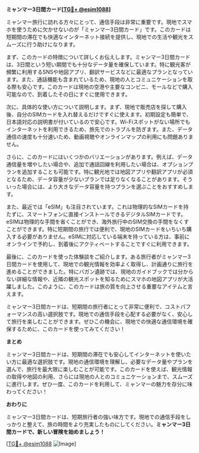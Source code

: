 **ミャンマー3日間カード[[TG💪+ @esim1088](https://t.me/s/esim1088)]**

ミャンマー旅行に訪れる方々にとって、通信手段は非常に重要です。現地でスマホを使うために欠かせないのが「ミャンマー3日間カード」です。このカードは短期間の滞在でも快適なインターネット接続を提供し、現地での生活や観光をスムーズに行う助けになります。

まず、このカードの特徴について詳しくお伝えします。ミャンマー3日間カードは、3日間という短い期間でも十分なデータ量を確保しています。特に観光客が頻繁に利用するSNSや地図アプリ、翻訳サービスなどに最適なプランとなっています。また、通話機能も含まれているため、現地の人とコミュニケーションを取る際も安心です。このカードは現地の空港や主要なコンビニ、モールなどで購入可能なので、到着したその日にすぐに使用できます。

次に、具体的な使い方について説明します。まず、現地で販売店を探して購入後、自分のSIMカードを入れ替えるだけですぐに使えます。初期設定も簡単で、日本語対応の説明書が付いているので安心です。Wi-Fiスポットがない場所でもインターネットを利用できるため、旅先でのトラブルを防ぎます。また、データ通信の速度も十分速いため、動画視聴やオンラインマップの利用にも問題ありません。

さらに、このカードにはいくつかのバリエーションがあります。例えば、データ通信量を増やしたい場合や、追加で通話回線を利用したい場合は、オプションプランを追加することも可能です。特に観光地では地図アプリや翻訳アプリが必須となるため、データ容量が少ないプランでは足りなくなることがあります。そういった場合には、より大きなデータ容量を持つプランを選ぶことをおすすめします。

また、最近では「eSIM」も注目されています。これは物理的なSIMカードを持たずに、スマートフォンに直接インストールできるデジタルSIMカードです。eSIMは物理的な手間を省くことができ、海外旅行中のSIM交換の手間をなくすことができます。特に短期間の旅行では便利で、現地のSIMカードをいちいち購入する必要がありません。eSIMに対応している端末を持っている方は、事前にオンラインで予約し、到着後にアクティベートすることですぐに利用できます。

最後に、このカードを使った体験談をご紹介します。ある旅行者がミャンマー3日間カードを使用して、現地での観光情報を効率よく取得し、計画通りに旅行を進めることができました。特にバガン遺跡では、現地のガイドブックでは分からない詳細な情報や、近隣の観光スポットを知るためにスマホの地図アプリが大活躍しました。このように、このカードは旅の質を向上させる重要なアイテムと言えます。

ミャンマー3日間カードは、短期間の旅行者にとって非常に便利で、コストパフォーマンスの高い選択肢です。現地での通信手段を心配する必要がなく、安心して旅行を楽しむことができます。ぜひこの機会に、現地での快適な通信環境を確保するために、このカードを使ってみてください！

**まとめ**

ミャンマー3日間カードは、短期間の滞在でも安心してインターネットを使いたい方に最適な選択肢です。現地の通信環境を理解し、必要なデータ量やプランを選んで、旅行を最大限に楽しむことが可能です。このカードを使えば、観光情報の取得や地図の利用、さらには現地の人とのコミュニケーションまで、スムーズに進行します。ぜひ一度、このカードを利用して、ミャンマーの魅力を存分に味わってください！

**おわりに**

ミャンマー3日間カードは、短期旅行者の強い味方です。現地での通信手段をしっかりと整えて、旅の時間をより充実したものにしてください。**ミャンマー3日間カードで、新しい冒険を始めましょう！**

[[TG💪+ @esim1088](https://t.me/s/esim1088) ![Image](https://i.postimg.cc/Y0z9fWf4/image.png)]